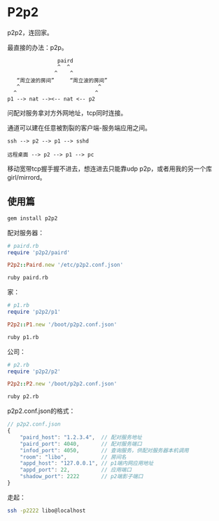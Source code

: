 # P2p2

p2p2，连回家。

最直接的办法：p2p。

```
                paird
                ^  ^
               ^    ^
   “周立波的房间”     “周立波的房间”
   ^                         ^
  ^                         ^
p1 --> nat --><-- nat <-- p2
```

问配对服务拿对方外网地址，tcp同时连接。

通道可以建在任意被割裂的客户端-服务端应用之间。

```
ssh --> p2 --> p1 --> sshd

远程桌面 --> p2 --> p1 --> pc
```

移动宽带tcp握手握不进去，想连进去只能靠udp p2p，或者用我的另一个库 girl/mirrord。

## 使用篇

```bash
gem install p2p2
```

配对服务器：

```ruby
# paird.rb
require 'p2p2/paird'

P2p2::Paird.new '/etc/p2p2.conf.json'
```

```bash
ruby paird.rb
```

家：

```ruby
# p1.rb
require 'p2p2/p1'

P2p2::P1.new '/boot/p2p2.conf.json'
```

```bash
ruby p1.rb
```

公司：

```ruby
# p2.rb
require 'p2p2/p2'

P2p2::P2.new '/boot/p2p2.conf.json'
```

```bash
ruby p2.rb
```

p2p2.conf.json的格式：

```javascript
// p2p2.conf.json
{
    "paird_host": "1.2.3.4",  // 配对服务地址
    "paird_port": 4040,       // 配对服务端口
    "infod_port": 4050,       // 查询服务，供配对服务器本机调用
    "room": "libo",           // 房间名
    "appd_host": "127.0.0.1", // p1端内网应用地址
    "appd_port": 22,          // 应用端口
    "shadow_port": 2222       // p2端影子端口
}
```

走起：

```bash
ssh -p2222 libo@localhost
```
